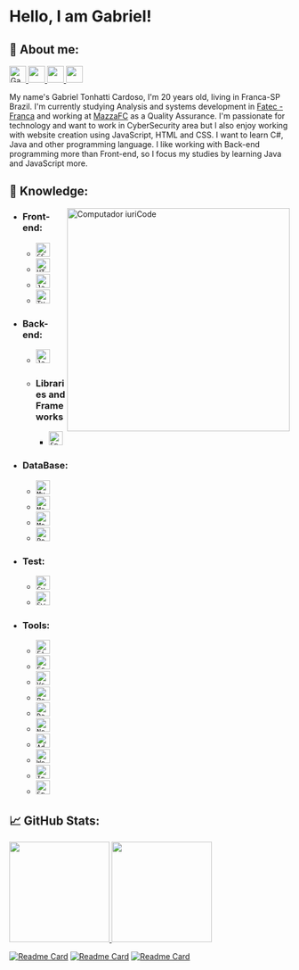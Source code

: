 # <b> Hello, I am Gabriel! </b>

## <b> 💬 About me:</b>

<p align="left">

  <a href="https://www.instagram.com/gabrieltonhatti/">
    <img alt="Gabriel Tonhatti | Instagram" width="30px" height = "30px" src="https://www.itabirito.mg.leg.br/imagens/insta.png/image" />
  </a>
  <a href="https://www.linkedin.com/in/gabriel-tonhatti-2480561b9/" alt="Linkedin">
    <img height=30 src="https://img.shields.io/badge/-Linkedin-0179b6?style=flat&logo=Linkedin&logoColor=white&link=https://www.linkedin.com/in/karen-abib/" />
  </a>
  <a href="https://www.facebook.com/Gabriel.Tonhatti.1" alt="Facebook">
    <img height=30 src="https://img.shields.io/badge/-Facebook-0178f8?style=flat&logo=facebook&logoColor=white&link=https://www.facebook.com/Gabriel.Tonhatti.1" />
  </a>
  <a href="mailto:gabrieltonhatti37@gmail.com" alt="Gmail">
    <img height=30 src="https://img.shields.io/badge/-Gmail-FF0000?style=flat&labelColor=FF0000&logo=gmail&logoColor=white&link=gabrieltonhatti37@gmail.com" />
  </a>

</p>

My name's Gabriel Tonhatti Cardoso, I'm 20 years old, living in Franca-SP Brazil. I'm currently studying Analysis and systems development in <a href = "https://site.fatecfranca.edu.br/"> Fatec - Franca</a> and working at <a href = "https://mazzafc.tech/">MazzaFC</a> as a Quality Assurance. I'm passionate for technology and want to work in CyberSecurity area but I also enjoy working with website creation using JavaScript, HTML and CSS. I want to learn C#, Java and other programming language. I like working with Back-end programming more than Front-end, so I focus my studies by learning Java and JavaScript more.

## <b> 📖 Knowledge:</b>

<img src="https://raw.githubusercontent.com/MicaelliMedeiros/micaellimedeiros/master/image/computer-illustration.png" min-width="400px" max-width="400px" width="400px" align="right" alt="Computador iuriCode">

- ### <b> Front-end: </b>

  - <code><img height="25" src="https://img.shields.io/badge/CSS3-264de4?style=flat&logo=css3&logoColor=white" alt="CSS3"/></code>
  - <code><img height="25" src="https://img.shields.io/badge/HTML5-dd4b25?style=flat&logo=html5&logoColor=white" alt="HTML5"/></code>
  - <code><img height="25" src="https://img.shields.io/badge/JavaScript-F7DF1E?style=flat&logo=javascript&logoColor=black" alt="JavaScript"/></code>
  - <code><img height="25" src="https://img.shields.io/badge/TypeScript-007acc?style=flat&logo=typescript&&logoColor=black" alt="TypeScript"/></code>
  <!-- + <code><img height="25" src="https://img.shields.io/badge/SASS-ce679a?style=flat&logo=sass&logoColor=white" alt="sass"/></code> -->

   <!-- + ### <b> Libraries and Frameworks </b>
      - <code><img height="25" src="https://img.shields.io/badge/Next.JS-000000?style=flat&logo=Next.JS" alt="Next.JS"/></code>
      - <code><img height="25" src="https://img.shields.io/badge/React-000000?style=flat&logo=React" alt="React"/></code>
      - <code><img height="25" src="https://img.shields.io/badge/VueJs-000000?style=flat&logo=Vue.Js" alt="VueJs"/></code>
      - <code><img height="25" src="https://img.shields.io/badge/jQuery-0069b2?style=flat&logo=JQuery&logoColor=21ace2" alt="JQuery"/></code>
      - <code><img height="25" src="https://img.shields.io/badge/Angular-ffffff?style=flat&logo=Angular&logoColor=dd0031" alt="Angular"/></code>
      - <code><img height="25" src="https://img.shields.io/badge/Bootstrap-ffffff?style=flat&logo=bootstrap" alt="Bootstrap"/></code> -->

- ### <b> Back-end: </b>

  - <code><img height="25" src="https://img.shields.io/badge/Java-aa1117?style=flat&logo=Java&logoColor=white" alt="Java"/></code>
  <!-- - <code><img height="25" src="https://img.shields.io/badge/NodeJs-sucess?style=flat&logo=node.js&logoColor=black" alt="NodeJs"/></code>
  - <code><img height="25" src="https://img.shields.io/badge/PHP-7377ad?style=flat&logo=php&logoColor=black" alt="PHP"/></code>
  - <code><img height="25" src="https://img.shields.io/badge/CSharp-white?style=flat&logo=CSharp&logoColor=68217a" alt="CSharp"/></code>
  - <code><img height="25" src="https://img.shields.io/badge/Python-ffd546?style=flat&logo=python&logoColor=#ffd546" alt="Python"/></code> -->

  - ### <b> Libraries and Frameworks </b>
    - <code><img height="25" src="https://img.shields.io/badge/Spring Boot-000000?style=flat&logo=SpringBoot" alt="Spring Boot"/></code>
   <!-- - <code><img height="25" src="https://img.shields.io/badge/Hibernate-000000?style=flat&logo=hibernate" alt="Hibernate"/></code>
    - <code><img height="25" src="https://img.shields.io/badge/Spring Security-000000?style=flat&logo=SpringSecurity" alt="Spring Security"/></code>
    - <code><img height="25" src="https://img.shields.io/badge/Express-9f8cdb?style=flat&logo=Express" alt="Express"/></code>
    - <code><img height="25" src="https://img.shields.io/badge/Laravel-ef3b2d?style=flat&logo=Laravel&logoColor=white" alt="Laravel"/></code>
    - <code><img height="25" src="https://img.shields.io/badge/.NET-007cb9?style=flat&logo=.net" alt="Asp.Net"/></code>
    - <code><img height="25" src="https://img.shields.io/badge/django-0a2e20?style=flat&logo=django" alt="django"/></code>
    - <code><img height="25" src="https://img.shields.io/badge/NestJS-000000?style=flat&logo=NestJS&logoColor=e0234e" alt="NestJS"/></code> -->

- ### <b> DataBase: </b>
  - <code><img height="25" src="https://img.shields.io/badge/MySQL-000000?style=flat&logo=MySQL" alt="MySQL"/></code>
  - <code><img height="25" src="https://img.shields.io/badge/MariaDB-000000?style=flat&logo=mariaDB" alt="MariaDB"/></code>
  - <code><img height="25" src="https://img.shields.io/badge/MongoDB-000000?style=flat&logo=mongodb" alt="MongoDB"/></code>
  - <code><img height="25" src="https://img.shields.io/badge/PostgreSQL-000000?style=flat&logo=PostgreSQL" alt="PostgreSQL"/></code>
  <!-- +  <code><img height="25" src="https://img.shields.io/badge/Microsoft SQL Server-000000?style=flat&logo=Microsoft SQL Server" alt="Microsoft SQL Server"/></code>
  - <code><img height="25" src="https://img.shields.io/badge/Oracle-000000?style=flat&logo=Oracle&logoColor=ff0107" alt="Oracle"/></code> -->

<!-- * ### <b> Mobile: </b>
  + <code><img height="25" src="https://img.shields.io/badge/flutter-00529e?style=flat&logo=flutter&logoColor=25c6fc" alt="Flutter"/></code>
  + <code><img height="25" src="https://img.shields.io/badge/Kotlin-000000?style=flat&logo=kotlin" alt="Kotlin"/></code>
  + <code><img height="25" src="https://img.shields.io/badge/React Native-000000?style=flat&logo=React" alt="React"/></code> -->

- ### <b> Test: </b>
  - <code><img height="25" src="https://img.shields.io/badge/Cypress-646466?style=flat&logo=Cypress" alt="Cypress"/></code>
  - <code><img height="25" src="https://img.shields.io/badge/Swagger-000?style=flat&logo=Swagger" alt="Swagger"/></code>
  <!-- - <code><img height="25" src="https://img.shields.io/badge/JUnit5-FFF?style=flat&logo=JUnit5" alt="JUnit5"/></code>
  - <code><img height="25" src="https://img.shields.io/badge/Selenium-FFF?style=flat&logo=Selenium" alt="Selenium"/></code> -->

- ### <b> Tools: </b>
  - <code><img height="25" src="https://img.shields.io/badge/Figma-000000?style=flat&logo=figma" alt="Figma"/></code>
  - <code><img height="25" src="https://img.shields.io/badge/-Eclipse-ffffff?style=flat&logo=Eclipse&logoColor=2c2253" alt="Eclipse"/></code>
  - <code><img height="25" src="https://img.shields.io/badge/-VSCode-171615?style=flat&logo=Visual+Studio+Code&logoColor=white&color=0384fc" alt="Vs"/></code>
  - <code><img height="25" src="https://img.shields.io/badge/-Postman-ffffff?style=flat&logo=Postman" alt="Postman"/></code>
   - <code><img height="25" src="https://img.shields.io/badge/-DataGrip-8683e7?style=flat&logo=DataGrip&logoColor=black" alt="DataGrip"/></code>
  - <code><img height="25" src="https://img.shields.io/badge/-NetBeans-000000?style=flat&logo=ApacheNetBeansIDE" alt="NetBeans"/></code>
  - <code><img height="25" src="https://img.shields.io/badge/AdobeXD-ff61f6?style=flat&logo=adobeXd&logoColor=450034" alt="AdobeXd"/></code>
  <!--- <code><img height="25" src="https://img.shields.io/badge/-Rider-f8883d?style=flat&logo=Rider&logoColor=black" alt="Rider"/></code>
  - <code><img height="25" src="https://img.shields.io/badge/-Swagger-000000?style=flat&logo=swagger" alt="Swagger"/></code>
  - <code><img height="25" src="https://img.shields.io/badge/-Visual Studio-bf90f3?style=flat&logo=Visual Studio" alt="Visual Studio"/></code> -->
  - <code><img height="25" src="https://img.shields.io/badge/-WebStorm-07adf4?style=flat&logo=WebStorm&logoColor=black" alt="WebStorm"/></code>
  - <code><img height="25" src="https://img.shields.io/badge/-Intellij IDEA-fe265c?style=flat&logo=IntellijIDEA&logoColor=black" alt="Intellij IDEA"/></code>
  - <code><img height="25" src="https://img.shields.io/badge/-Spring Tool Suite-ffffff?style=flat&logo=Spring" alt="Spring Tool Suite"/></code>

## <b>📈 GitHub Stats:</b>

<div align="left">

<!-- ![Gabriel's GitHub stats](https://github-readme-stats.vercel.app/api?username=GabrielTonhatti&show_icons=true&theme=dracula&hide_border=true&include_all_commits=true&count_private=true) -->
<a href="https://github.com/GabrielTonhatti">
<img height="180em" src="https://github-readme-stats.vercel.app/api?username=GabrielTonhatti&show_icons=true&theme=dracula&hide_border=true&include_all_commits=true&count_private=true">
<!-- [![Top Langs](https://github-readme-stats.vercel.app/api/top-langs/?username=GabrielTonhatti&layout=compact&theme=dracula&hide_border=true)](https://github.com/anuraghazra/github-readme-stats) -->
<img height="180em" src="https://github-readme-stats.vercel.app/api/top-langs/?username=GabrielTonhatti&layout=compact&theme=dracula&hide_border=true">

</div>

[![Readme Card](https://github-readme-stats.vercel.app/api/pin/?username=GabrielTonhatti&repo=curso-angular&theme=dracula&show_owner=true&hide_border=true)](https://github.com/GabrielTonhatti/curso-angular)
[![Readme Card](https://github-readme-stats.vercel.app/api/pin/?username=GabrielTonhatti&repo=Linux&theme=dracula&show_owner=true&hide_border=true)](https://github.com/GabrielTonhatti/linux)
[![Readme Card](https://github-readme-stats.vercel.app/api/pin/?username=GabrielTonhatti&repo=estudos-java&theme=dracula&show_owner=true&hide_border=true)](https://github.com/GabrielTonhatti/estudos-java)
